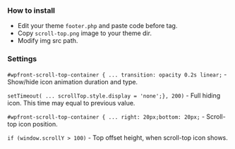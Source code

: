 ### How to install

- Edit your theme `footer.php` and paste code before </body> tag.
- Copy `scroll-top.png` image to your theme dir.
- Modify img src path.

### Settings

`#wpfront-scroll-top-container { ... transition: opacity 0.2s linear;` - Show/hide icon animation duration and type.

`setTimeout( ... scrollTop.style.display = 'none';}, 200)` - Full hiding icon. This time may equal to previous value.

`#wpfront-scroll-top-container { ... right: 20px;bottom: 20px;` - Scroll-top icon position.

`if (window.scrollY > 100)` - Top offset height, when scroll-top icon shows.



